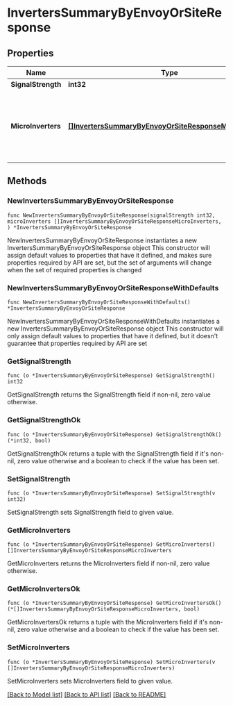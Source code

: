 # InvertersSummaryByEnvoyOrSiteResponse

## Properties

Name | Type | Description | Notes
------------ | ------------- | ------------- | -------------
**SignalStrength** | **int32** |  | 
**MicroInverters** | [**[]InvertersSummaryByEnvoyOrSiteResponseMicroInverters**](InvertersSummaryByEnvoyOrSiteResponseMicroInverters.md) | A list of active inverters on this system, including serial and model numbers. | 

## Methods

### NewInvertersSummaryByEnvoyOrSiteResponse

`func NewInvertersSummaryByEnvoyOrSiteResponse(signalStrength int32, microInverters []InvertersSummaryByEnvoyOrSiteResponseMicroInverters, ) *InvertersSummaryByEnvoyOrSiteResponse`

NewInvertersSummaryByEnvoyOrSiteResponse instantiates a new InvertersSummaryByEnvoyOrSiteResponse object
This constructor will assign default values to properties that have it defined,
and makes sure properties required by API are set, but the set of arguments
will change when the set of required properties is changed

### NewInvertersSummaryByEnvoyOrSiteResponseWithDefaults

`func NewInvertersSummaryByEnvoyOrSiteResponseWithDefaults() *InvertersSummaryByEnvoyOrSiteResponse`

NewInvertersSummaryByEnvoyOrSiteResponseWithDefaults instantiates a new InvertersSummaryByEnvoyOrSiteResponse object
This constructor will only assign default values to properties that have it defined,
but it doesn't guarantee that properties required by API are set

### GetSignalStrength

`func (o *InvertersSummaryByEnvoyOrSiteResponse) GetSignalStrength() int32`

GetSignalStrength returns the SignalStrength field if non-nil, zero value otherwise.

### GetSignalStrengthOk

`func (o *InvertersSummaryByEnvoyOrSiteResponse) GetSignalStrengthOk() (*int32, bool)`

GetSignalStrengthOk returns a tuple with the SignalStrength field if it's non-nil, zero value otherwise
and a boolean to check if the value has been set.

### SetSignalStrength

`func (o *InvertersSummaryByEnvoyOrSiteResponse) SetSignalStrength(v int32)`

SetSignalStrength sets SignalStrength field to given value.


### GetMicroInverters

`func (o *InvertersSummaryByEnvoyOrSiteResponse) GetMicroInverters() []InvertersSummaryByEnvoyOrSiteResponseMicroInverters`

GetMicroInverters returns the MicroInverters field if non-nil, zero value otherwise.

### GetMicroInvertersOk

`func (o *InvertersSummaryByEnvoyOrSiteResponse) GetMicroInvertersOk() (*[]InvertersSummaryByEnvoyOrSiteResponseMicroInverters, bool)`

GetMicroInvertersOk returns a tuple with the MicroInverters field if it's non-nil, zero value otherwise
and a boolean to check if the value has been set.

### SetMicroInverters

`func (o *InvertersSummaryByEnvoyOrSiteResponse) SetMicroInverters(v []InvertersSummaryByEnvoyOrSiteResponseMicroInverters)`

SetMicroInverters sets MicroInverters field to given value.



[[Back to Model list]](../README.md#documentation-for-models) [[Back to API list]](../README.md#documentation-for-api-endpoints) [[Back to README]](../README.md)


